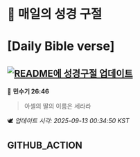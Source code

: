# 🙏 매일의 성경 구절
# [Daily Bible verse]
## [![README에 성경구절 업데이트](https://github.com/DONGSUKA/first_test/actions/workflows/update-readme-bible.yml/badge.svg)](https://github.com/DONGSUKA/first_test/actions/workflows/update-readme-bible.yml)
<!-- START_BIBLE_VERSE -->
📖 **민수기 26:46**
> 아셀의 딸의 이름은 세라라

🕊️ _업데이트 시각: 2025-09-13 00:34:50 KST_
  <!-- END_BIBLE_VERSE -->
## GITHUB_ACTION

